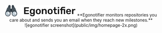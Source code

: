 <div align="center">
    <img src="public/img/logo.png">
    **Egonotifier monitors repositories you care about and sends you an email when they reach new milestones.**
</div>

<div align="center">
    ![egonotifier screenshot](public/img/homepage-2x.png)
</div>
